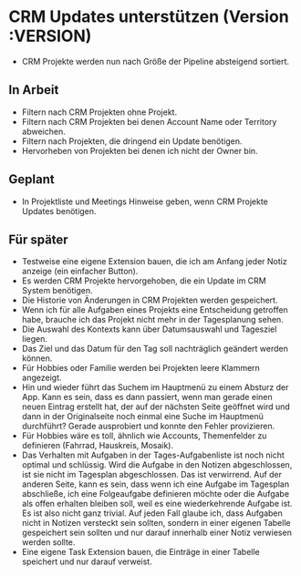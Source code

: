 # CRM Updates unterstützen (Version :VERSION)

- CRM Projekte werden nun nach Größe der Pipeline absteigend sortiert.

## In Arbeit

- Filtern nach CRM Projekten ohne Projekt.
- Filtern nach CRM Projekten bei denen Account Name oder Territory abweichen.
- Filtern nach Projekten, die dringend ein Update benötigen.
- Hervorheben von Projekten bei denen ich nicht der Owner bin.

## Geplant

- In Projektliste und Meetings Hinweise geben, wenn CRM Projekte Updates benötigen.

## Für später

- Testweise eine eigene Extension bauen, die ich am Anfang jeder Notiz anzeige (ein einfacher Button).
- Es werden CRM Projekte hervorgehoben, die ein Update im CRM System benötigen.
- Die Historie von Änderungen in CRM Projekten werden gespeichert.
- Wenn ich für alle Aufgaben eines Projekts eine Entscheidung getroffen habe, brauche ich das Projekt nicht mehr in der Tagesplanung sehen.
- Die Auswahl des Kontexts kann über Datumsauswahl und Tagesziel liegen.
- Das Ziel und das Datum für den Tag soll nachträglich geändert werden können.
- Für Hobbies oder Familie werden bei Projekten leere Klammern angezeigt.
- Hin und wieder führt das Suchem im Hauptmenü zu einem Absturz der App. Kann es sein, dass es dann passiert, wenn man gerade einen neuen Eintrag erstellt hat, der auf der nächsten Seite geöffnet wird und dann in der Originalseite noch einmal eine Suche im Hauptmenü durchführt? Gerade ausprobiert und konnte den Fehler provizieren.
- Für Hobbies wäre es toll, ähnlich wie Accounts, Themenfelder zu definieren (Fahrrad, Hauskreis, Mosaik).
- Das Verhalten mit Aufgaben in der Tages-Aufgabenliste ist noch nicht optimal und schlüssig. Wird die Aufgabe in den Notizen abgeschlossen, ist sie nicht im Tagesplan abgeschlossen. Das ist verwirrend. Auf der anderen Seite, kann es sein, dass wenn ich eine Aufgabe im Tagesplan abschließe, ich eine Folgeaufgabe definieren möchte oder die Aufgabe als offen erhalten bleiben soll, weil es eine wiederkehrende Aufgabe ist. Es ist also nicht ganz trivial. Auf jeden Fall glaube ich, dass Aufgaben nicht in Notizen versteckt sein sollten, sondern in einer eigenen Tabelle gespeichert sein sollten und nur darauf innerhalb einer Notiz verwiesen werden sollte.
- Eine eigene Task Extension bauen, die Einträge in einer Tabelle speichert und nur darauf verweist.
